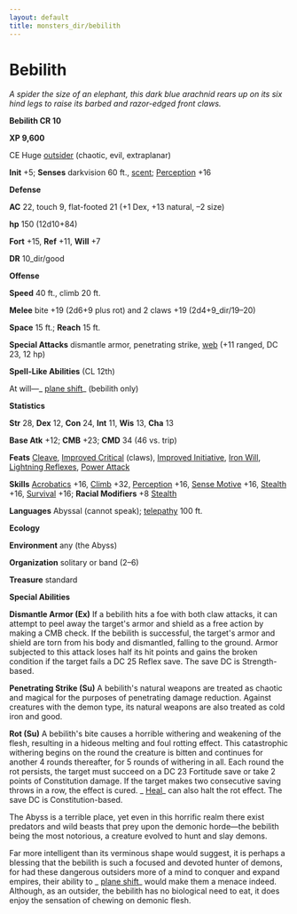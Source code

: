 ```yaml
---
layout: default
title: monsters_dir/bebilith
---
```

# Bebilith

_A spider the size of an elephant, this dark blue arachnid rears up on its six hind legs to raise its barbed and razor-edged front claws._

**Bebilith CR 10**

**XP 9,600**

CE Huge [outsider](../creatureTypes#_outsider) (chaotic, evil, extraplanar)

**Init** +5; **Senses** darkvision 60 ft., [scent](../universalMonsterRules#_scent); [Perception](../../skills_dir/perception#_perception) +16

**Defense**

**AC** 22, touch 9, flat-footed 21 (+1 Dex, +13 natural, –2 size)

**hp** 150 (12d10+84)

**Fort** +15, **Ref** +11, **Will** +7

**DR** 10_dir/good

**Offense**

**Speed** 40 ft., climb 20 ft.

**Melee** bite +19 (2d6+9 plus rot) and 2 claws +19 (2d4+9_dir/19–20)

**Space** 15 ft.; **Reach** 15 ft.

**Special Attacks** dismantle armor, penetrating strike, [web](../universalMonsterRules#_web) (+11 ranged, DC 23, 12 hp)

**Spell-Like Abilities** (CL 12th)

At will—_ [plane shift](../../spells_dir/planeShift#_plane-shift)_ (bebilith only)

**Statistics**

**Str** 28, **Dex** 12, **Con** 24, **Int** 11, **Wis** 13, **Cha** 13

**Base Atk** +12; **CMB** +23; **CMD** 34 (46 vs. trip)

**Feats** [Cleave](../../feats#_cleave), [Improved Critical](../../feats#_improved-critical) (claws), [Improved Initiative](../../feats#_improved-initiative), [Iron Will](../../feats#_iron-will), [Lightning Reflexes](../../feats#_lightning-reflexes), [Power Attack](../../feats#_power-attack)

**Skills** [Acrobatics](../../skills_dir/acrobatics#_acrobatics) +16, [Climb](../../skills_dir/climb#_climb) +32, [Perception](../../skills_dir/perception#_perception) +16, [Sense Motive](../../skills_dir/senseMotive#_sense-motive) +16, [Stealth](../../skills_dir/stealth#_stealth) +16, [Survival](../../skills_dir/survival#_survival) +16; **Racial Modifiers** +8 [Stealth](../../skills_dir/stealth#_stealth)

**Languages** Abyssal (cannot speak); [telepathy](../universalMonsterRules#_telepathy) 100 ft.

**Ecology**

**Environment** any (the Abyss)

**Organization** solitary or band (2–6)

**Treasure** standard

**Special Abilities**

**Dismantle Armor (Ex)** If a bebilith hits a foe with both claw attacks, it can attempt to peel away the target's armor and shield as a free action by making a CMB check. If the bebilith is successful, the target's armor and shield are torn from his body and dismantled, falling to the ground. Armor subjected to this attack loses half its hit points and gains the broken condition if the target fails a DC 25 Reflex save. The save DC is Strength-based.

**Penetrating Strike (Su)** A bebilith's natural weapons are treated as chaotic and magical for the purposes of penetrating damage reduction. Against creatures with the demon type, its natural weapons are also treated as cold iron and good.

**Rot (Su)** A bebilith's bite causes a horrible withering and weakening of the flesh, resulting in a hideous melting and foul rotting effect. This catastrophic withering begins on the round the creature is bitten and continues for another 4 rounds thereafter, for 5 rounds of withering in all. Each round the rot persists, the target must succeed on a DC 23 Fortitude save or take 2 points of Constitution damage. If the target makes two consecutive saving throws in a row, the effect is cured. _ [Heal](../../skills_dir/heal#_heal)_ can also halt the rot effect. The save DC is Constitution-based.

The Abyss is a terrible place, yet even in this horrific realm there exist predators and wild beasts that prey upon the demonic horde—the bebilith being the most notorious, a creature evolved to hunt and slay demons.

Far more intelligent than its verminous shape would suggest, it is perhaps a blessing that the bebilith is such a focused and devoted hunter of demons, for had these dangerous outsiders more of a mind to conquer and expand empires, their ability to _ [plane shift](../../spells_dir/planeShift#_plane-shift)_ would make them a menace indeed. Although, as an outsider, the bebilith has no biological need to eat, it does enjoy the sensation of chewing on demonic flesh.

